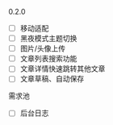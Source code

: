 0.2.0

-[ ] 移动适配
-[ ] 黑夜模式主题切换
-[ ] 图片/头像上传
-[ ] 文章列表搜索功能
-[ ] 文章详情快速跳转其他文章
-[ ] 文章草稿、自动保存

需求池

-[ ] 后台日志

